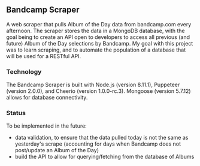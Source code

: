 ## Bandcamp Scraper

A web scraper that pulls Album of the Day data from bandcamp.com every afternoon. The scraper stores the data in a MongoDB database, with the goal being to create an API open to developers to access all previous (and future) Album of the Day selections by Bandcamp. My goal with this project was to learn scraping, and to automate the population of a database that will be used for a RESTful API.

### Technology

The Bandcamp Scraper is built with Node.js (version 8.11.1), Puppeteer (version 2.0.0), and Cheerio (version 1.0.0-rc.3). Mongoose (version 5.7.12) allows for database connectivity.

### Status

To be implemented in the future:
* data validation, to ensure that the data pulled today is not the same as yesterday's scrape (accounting for days when Bandcamp does not post/update an Album of the Day)
* build the API to allow for querying/fetching from the database of Albums